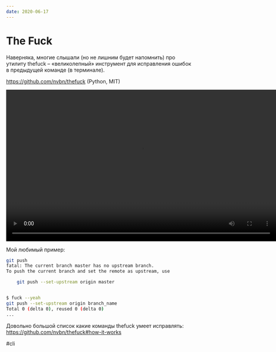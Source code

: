 ```yaml
---
date: 2020-06-17
---
```


# The Fuck

Наверняка, многие слышали (но не лишним будет напомнить) про утилиту thefuck – «великолепный» инструмент для исправления ошибок в предыдущей команде (в терминале).

https://github.com/nvbn/thefuck (Python, MIT)

<video width="732" height="410" controls>
  <source src="thefuck.mp4" type="video/mp4">
</video>

Мой любимый пример:

```bash
git push
fatal: The current branch master has no upstream branch.
To push the current branch and set the remote as upstream, use

    git push --set-upstream origin master


$ fuck --yeah
git push --set-upstream origin branch_name
Total 0 (delta 0), reused 0 (delta 0)
...
```

Довольно большой список какие команды thefuck умеет исправлять: https://github.com/nvbn/thefuck#how-it-works

#cli